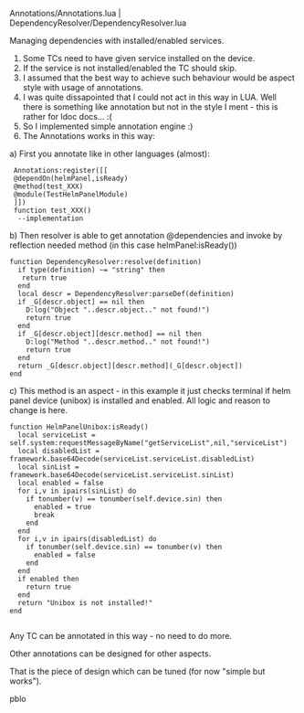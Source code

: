 Annotations/Annotations.lua | DependencyResolver/DependencyResolver.lua

Managing dependencies with installed/enabled services.

1. Some TCs need to have given service installed on the device.
2. If the service is not installed/enabled the TC should skip.
3. I assumed that the best way to achieve such behaviour would be aspect style with usage of annotations.
4. I was quite dissapointed that I could not act in this way in LUA. Well there is something like annotation but not in the style I ment - this is rather for ldoc docs... :(
5. So I implemented simple annotation engine :)
6. The Annotations works in this way:

a) First you annotate like in other languages (almost):
```
 Annotations:register([[
 @dependOn(helmPanel,isReady)
 @method(test_XXX)
 @module(TestHelmPanelModule)
 ]])
 function test_XXX()
  --implementation
```
b) Then resolver is able to get annotation @dependencies and invoke by reflection needed method (in this case helmPanel:isReady())

```
function DependencyResolver:resolve(definition)
  if type(definition) ~= "string" then
   return true
  end
  local descr = DependencyResolver:parseDef(definition)
  if _G[descr.object] == nil then
    D:log("Object "..descr.object.." not found!")
    return true
  end
  if _G[descr.object][descr.method] == nil then
    D:log("Method "..descr.method.." not found!")
    return true
  end
  return _G[descr.object][descr.method](_G[descr.object])
end
```

c) This method is an aspect - in this example it just checks terminal if helm panel device (unibox) is installed and enabled. All logic and reason to change is here.

```
function HelmPanelUnibox:isReady()
  local serviceList = self.system:requestMessageByName("getServiceList",nil,"serviceList")
  local disabledList = framework.base64Decode(serviceList.serviceList.disabledList)
  local sinList = framework.base64Decode(serviceList.serviceList.sinList)
  local enabled = false
  for i,v in ipairs(sinList) do
    if tonumber(v) == tonumber(self.device.sin) then
      enabled = true
      break
    end
  end
  for i,v in ipairs(disabledList) do
    if tonumber(self.device.sin) == tonumber(v) then
      enabled = false
    end
  end
  if enabled then
    return true
  end
  return "Unibox is not installed!"
end


```

Any TC can be annotated in this way - no need to do more.

Other annotations can be designed for other aspects.

That is the piece of design which can be tuned (for now "simple but works").

pblo


